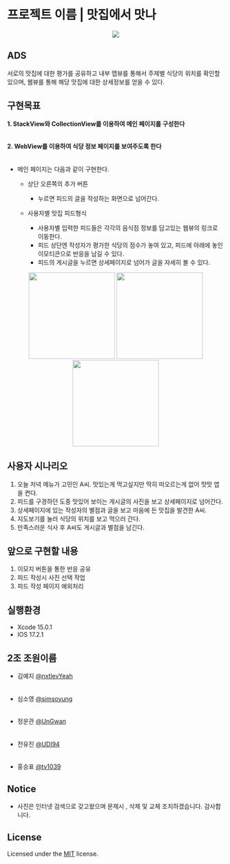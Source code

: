 # 프로젝트 이름 | 맛집에서 맛나
<p align = "center">
<img src= https://github.com/APP-iOS4/UIKit-Prototype-LAB2/assets/145957641/f8fc2824-31ab-4cb2-bf17-3d846edffd42>
</p>

## ADS
서로의 맛집에 대한 평가를 공유하고 내부 맵뷰를 통해서 주제별 식당의 위치를 확인할 있으며, 웹뷰를 통해 해당 맛집에 대한 상세정보를 얻을 수 있다.


## 구현목표
__1. StackView와 CollectionView를 이용하여 메인 페이지를 구성한다__
######
__2. WebView를 이용하여 식당 정보 페이지를 보여주도록 한다__
######
  - 메인 페이지는 다음과 같이 구현한다.
    
    + 상단 오른쪽의 추가 버튼
      * 누르면 피드의 글을 작성하는 화면으로 넘어간다.

    + 사용자별 맛집 피드형식
       * 사용자별 입력한 피드들은 각각의 음식점 정보를 담고있는 웹뷰의 링크로 이동한다.
       * 피드 상단엔 작성자가 평가한 식당의 점수가 놓여 있고, 피드에 아래에 놓인 이모티콘으로 반응을 남길 수 있다.
       * 피드의 게시글을 누르면 상세페이지로 넘어가 글을 자세히 볼 수 있다.

<p align = "center">
<img src="https://github.com/APP-iOS4/UIKit-Prototype-LAB2/assets/53979393/1f687ebe-0ee3-43dd-a3ac-3a09e7c9ba8d" width="200px" />
<img src="https://github.com/APP-iOS4/UIKit-Prototype-LAB2/assets/53979393/adf423c4-0196-416d-ad9e-1899ae68a370" width="200px" />
<img src="https://github.com/APP-iOS4/UIKit-Prototype-LAB2/assets/53979393/d15fc085-ab9e-45be-b4bc-5828b8c27071" width="200px" />
</p>

## 사용자 시나리오
1. 오늘 저녁 메뉴가 고민인 A씨. 맛있는게 먹고싶지만 딱히 떠오르는게 없어 맛맛 앱을 켠다.
2. 피드를 구경하던 도중 맛있어 보이는 게시글의 사진을 보고 상세페이지로 넘어간다.
3. 상세페이지에 있는 작성자의 별점과 글을 보고 마음에 든 맛집을 발견한 A씨.
4. 지도보기를 눌러 식당의 위치를 보고 먹으러 간다.
5. 만족스러운 식사 후 A씨도 게시글과 별점을 남긴다.

## 앞으로 구현할 내용
1. 이모지 버튼을 통한 반응 공유
2. 피드 작성시 사진 선택 작업
3. 피드 작성 페이지 예외처리

## 실행환경
- Xcode 15.0.1
- IOS 17.2.1

## 2조 조원이름
- 김예지 [@nxtlevYeah](https://github.com/nxtlevYeah)
######
- 심소영 [@simsoyung](https://github.com/simsoyung)
######
- 정운관 [@UnGwan](https://github.com/UnGwan)
######
- 전유진 [@UDI94](https://github.com/UDI94)
######
- 홍승표 [@tv1039](https://github.com/tv1039)


## Notice
- 사진은 인터넷 검색으로 갖고왔으며 문제시 , 삭제 및 교체 조치하겠습니다. 감사합니다.

## License
Licensed under the [MIT](LICENSE) license.
